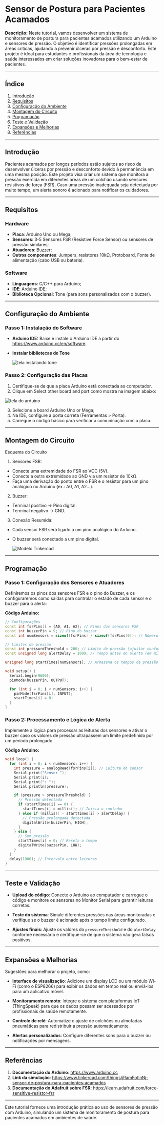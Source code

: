 # Sensor de Postura para Pacientes Acamados

**Descrição:** Neste tutorial, vamos desenvolver um sistema de monitoramento de postura para pacientes acamados utilizando um Arduino e sensores de pressão. O objetivo é identificar pressões prolongadas em áreas críticas, ajudando a prevenir úlceras por pressão e desconforto. Este projeto é ideal para estudantes e profissionais da área de tecnologia e saúde interessados em criar soluções inovadoras para o bem-estar de pacientes. 

---

## Índice

1. [Introdução](#introdução)
2. [Requisitos](#requisitos)
3. [Configuração do Ambiente](#configuração-do-ambiente)
4. [Montagem do Circuito](#montagem-do-circuito)
5. [Programação](#programação)
6. [Teste e Validação](#teste-e-validação)
7. [Expansões e Melhorias](#expansões-e-melhorias)
8. [Referências](#referências)

---

## Introdução

Pacientes acamados por longos períodos estão sujeitos ao risco de desenvolver úlceras por pressão e desconforto devido à permanência em uma mesma posição. Este projeto visa criar um sistema que monitora a pressão exercida em diferentes áreas de um colchão usando sensores resistivos de força (FSR). Caso uma pressão inadequada seja detectada por muito tempo, um alerta sonoro é acionado para notificar os cuidadores.

---

## Requisitos

### Hardware

- **Placa**: Arduino Uno ou Mega;
- **Sensores**: 3-5 Sensores FSR (Resistive Force Sensor) ou sensores de pressão similares;
- **Atuadores**: Buzzer;
- **Outros componentes**: Jumpers, resistores 10kΩ, Protoboard, Fonte de alimentação (cabo USB ou bateria).

### Software

- **Linguagens**: C/C++ para Arduino;
- **IDE**: Arduino IDE;
- **Biblioteca Opcional**: Tone (para sons personalizados com o buzzer).

---

## Configuração do Ambiente

### Passo 1: Instalação do Software

- **Arduino IDE:** Baixe e instale o Arduino IDE a partir do https://www.arduino.cc/en/software.

- **Instalar bibliotecas do Tone**

    <img src="Instalando-biblioteca.png" alt="tela instalando tone" />

### Passo 2: Configuração das Placas

1. Certifique-se de que a placa Arduino está conectada ao computador.
2. Clique em Select other board and port como mostra na imagem abaixo:
   
  <img src="Tela_Arduino.png" alt="tela do arduino" />
  
3. Selecione a board Arduino Uno or Mega;
4. Na IDE, configure a porta correta (Ferramentas > Porta).
5. Carregue o código básico para verificar a comunicação com a placa.

---

## Montagem do Circuito

Esquema do Circuito
1. Sensores FSR:
- Conecte uma extremidade do FSR ao VCC (5V).
- Conecte a outra extremidade ao GND via um resistor de 10kΩ.
- Faça uma derivação do ponto entre o FSR e o resistor para um pino analógico no Arduino (ex.: A0, A1, A2...).
2. Buzzer:
- Terminal positivo → Pino digital.
- Terminal negativo → GND.
3. Conexão Resumida:
- Cada sensor FSR será ligado a um pino analógico do Arduino.
- O buzzer será conectado a um pino digital. 

    <img src="Modelo_TinkerCad.png" alt="Modelo Tinkercad" />

---

## Programação

### Passo 1: Configuração dos Sensores e Atuadores

Definiremos os pinos dos sensores FSR e o pino do Buzzer, e os configuraremos como saídas para controlar o estado de cada sensor e o buzzer para o alerta:

**Código Arduino:**

```cpp
// Configurações
const int fsrPins[] = {A0, A1, A2}; // Pinos dos sensores FSR
const int buzzerPin = 9; // Pino do buzzer
const int numSensors = sizeof(fsrPins) / sizeof(fsrPins[0]); // Número de sensores

// Limites de pressão
const int pressureThreshold = 200; // Limite de pressão (ajustar conforme necessário)
const unsigned long alertDelay = 1000; // Tempo antes do alerta (em milissegundos)

unsigned long startTimes[numSensors]; // Armazena os tempos de pressão contínua

void setup() {
  Serial.begin(9600);
  pinMode(buzzerPin, OUTPUT);

  for (int i = 0; i < numSensors; i++) {
    pinMode(fsrPins[i], INPUT);
    startTimes[i] = 0;
  }
}
```

### Passo 2: Processamento e Lógica de Alerta

Implemente a lógica para processar as leituras dos sensores e ativar o buzzer caso os valores de pressão ultrapassem um limite predefinido por um período prolongado.

**Código Arduino:**
```cpp
void loop() {
  for (int i = 0; i < numSensors; i++) {
    int pressure = analogRead(fsrPins[i]); // Leitura do sensor
    Serial.print("Sensor ");
    Serial.print(i);
    Serial.print(": ");
    Serial.println(pressure);

    if (pressure > pressureThreshold) {
      // Pressão detectada
      if (startTimes[i] == 0) {
        startTimes[i] = millis(); // Inicia o contador
      } else if (millis() - startTimes[i] > alertDelay) {
        // Pressão prolongada detectada
        digitalWrite(buzzerPin, HIGH);
      }
    } else {
      // Sem pressão
      startTimes[i] = 0; // Reseta o tempo
      digitalWrite(buzzerPin, LOW);
    }
  }
  delay(1000); // Intervalo entre leituras
}
```
---

## Teste e Validação

- **Upload do código**: Conecte o Arduino ao computador e carregue o código e monitore os sensores no Monitor Serial para garantir leituras corretas.

- **Teste do sistema**: Simule diferentes pressões nas áreas monitoradas e verifique se o buzzer é acionado após o tempo limite configurado.

- **Ajustes finais**: Ajuste os valores do `pressureThreshold` e do `alertDelay` conforme necessário e certifique-se de que o sistema não gera falsos positivos.

---

## Expansões e Melhorias

Sugestões para melhorar o projeto, como:

- **Interface de visualização**: Adicione um display LCD ou um módulo Wi-Fi (como o ESP8266) para exibir os dados em tempo real ou enviá-los para um aplicativo móvel.

- **Monitoramento remoto**: Integre o sistema com plataformas IoT (ThingSpeak) para que os dados possam ser acessados por profissionais de saúde remotamente.

- **Controle de relé**: Automatize o ajuste de colchões ou almofadas pneumáticas para redistribuir a pressão automaticamente.

- **Alertas personalizados**: Configure diferentes sons para o buzzer ou notificações por mensagens.

---

## Referências

1. **Documentação do Arduino**: <https://www.arduino.cc>
2. **Link da simulação**: <https://www.tinkercad.com/things/jRamFotlnNj-sensor-de-postura-para-pacientes-acamados>
3. **Documentação do Adafruit sobre FSR**: <https://learn.adafruit.com/force-sensitive-resistor-fsr>

---

Este tutorial fornece uma introdução prática ao uso de sensores de pressão com Arduino, simulando um sistema de monitoramento de postura para pacientes acamados em ambientes de saúde.
